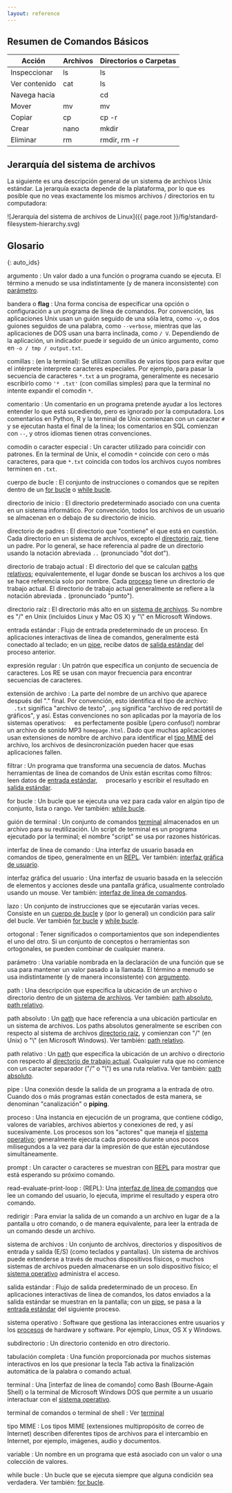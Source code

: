 ```yaml
---
layout: reference
---
```


## Resumen de Comandos Básicos

| Acción | Archivos | Directorios o Carpetas |
| ------------- | ------- | -------------- |
| Inspeccionar | ls | ls |
| Ver contenido | cat | ls |
| Navega hacia | | cd |
| Mover | mv | mv |
| Copiar | cp | cp -r |
| Crear | nano | mkdir |
| Eliminar | rm | rmdir, rm -r |

## Jerarquía del sistema de archivos

La siguiente es una descripción general de un sistema de archivos Unix estándar.
La jerarquía exacta depende de la plataforma,
por lo que es posible que no veas exactamente los mismos archivos / directorios en tu computadora:

![Jerarquía del sistema de archivos de Linux]({{ page.root }}/fig/standard-filesystem-hierarchy.svg)

## Glosario

{: auto_ids}

argumento
: Un valor dado a una función o programa cuando se ejecuta. El término a menudo se usa indistintamente (y de manera inconsistente) con [parámetro](#parmetro).

bandera o **flag**
: Una forma concisa de especificar una opción o configuración a un programa de línea de comandos. Por convención, las aplicaciones Unix usan un guión seguido de una sóla letra, como `-v`, o dos guiones seguidos de una palabra, como 
`--verbose`, mientras que las aplicaciones de DOS usan una barra inclinada, como `/ V`. Dependiendo de la aplicación, un indicador puede ir seguido de un único argumento, como en `-o / tmp / output.txt`.

comillas
: (en la terminal):
Se utilizan comillas de varios tipos para evitar que el intérprete interprete caracteres especiales. Por ejemplo, para pasar la secuencia de caracteres `*.txt` a un programa, generalmente es necesario escribirlo como `'* .txt'` (con comillas simples) para que la terminal no intente expandir el comodín `*`.

comentario
: Un comentario en un programa pretende ayudar a los lectores entender lo que está sucediendo, pero es ignorado por la computadora. Los comentarios en Python, R y la terminal de Unix comienzan con un caracter `#` y se ejecutan hasta el final de la linea; los comentarios en SQL comienzan con `--`, y otros idiomas tienen otras convenciones.

comodín o caracter especial
: Un caracter utilizado para coincidir con patrones. En la terminal de Unix, el comodín `*` coincide con cero o más caracteres, para que `*.txt` coincida con todos los archivos cuyos nombres terminen en `.txt`.

cuerpo de bucle
: El conjunto de instrucciones o comandos que se repiten dentro de un [for bucle](#for-bucle) o [while bucle](#while-bucle).

directorio de inicio
: El directorio predeterminado asociado con una cuenta en un sistema informático. Por convención, todos los archivos de un usuario se almacenan en o debajo de su directorio de inicio.

directorio de padres
: El directorio que "contiene" el que está en cuestión. Cada directorio en un sistema de archivos, excepto el [directorio raíz](#directorio-raz), tiene un padre. Por lo general, se hace referencia al padre de un directorio usando la notación abreviada `..` (pronunciado "dot dot").

directorio de trabajo actual
: El directorio del que se calculan [paths relativos](#path-relativo); equivalentemente, el lugar donde se buscan los archivos a los que se hace referencia solo por nombre. Cada [proceso](#proceso) tiene un directorio de trabajo actual. El directorio de trabajo actual generalmente se refiere a la notación abreviada `.` (pronunciado "punto").

directorio raíz
: El directorio más alto en un [sistema de archivos](#sistema-de-archivos). Su nombre es "/" en Unix (incluidos Linux y Mac OS X) y "\\" en Microsoft Windows.

entrada estándar
: Flujo de entrada predeterminado de un proceso. En aplicaciones interactivas de línea de comandos, generalmente está conectado al teclado; en un [pipe](#pipe), recibe datos de [salida estándar](#salida-estndar) del proceso anterior.

expresión regular
: Un patrón que especifica un conjunto de secuencia de caracteres. Los RE se usan con mayor frecuencia para encontrar secuencias de caracteres.

extensión de archivo
: La parte del nombre de un archivo que aparece después del "." final. Por convención, esto identifica el tipo de archivo:
    `.txt` significa "archivo de texto", `.png` significa "archivo de red portátil de gráficos", y así. Estas convenciones no son aplicadas por la mayoría de los sistemas operativos:
    es perfectamente posible (¡pero confuso!) nombrar un archivo de sonido MP3 `homepage.html`. Dado que muchas aplicaciones usan extensiones de nombre de archivo para identificar el [tipo MIME](#tipo-mime) del archivo, los archivos de desincronización pueden hacer que esas aplicaciones fallen.

filtrar
: Un programa que transforma una secuencia de datos. Muchas herramientas de línea de comandos de Unix están escritas como filtros: leen datos de [entrada estándar](#entrada-estndar),
    procesarlo y escribir el resultado en [salida estándar](#salida-estndar).

for bucle
: Un bucle que se ejecuta una vez para cada valor en algún tipo de conjunto, lista o rango. Ver también: [while bucle](#while-bucle).

guión de terminal
: Un conjunto de comandos [terminal](#terminal) almacenados en un archivo para su reutilización. Un script de terminal es un programa ejecutado por la terminal; el nombre "script" se usa por razones históricas.

interfaz de línea de comando
: Una interfaz de usuario basada en comandos de tipeo, generalmente en un [REPL](#read-evaluate-print-loop). Ver también: [interfaz gráfica de usuario](#interfaz-grfica-del-usuario).

interfaz gráfica del usuario
: Una interfaz de usuario basada en la selección de elementos y acciones desde una pantalla gráfica, usualmente controlado usando un mouse. Ver también: [interfaz de línea de comandos](#interfaz-de-lnea-de-comando).

lazo
: Un conjunto de instrucciones que se ejecutarán varias veces. Consiste en un [cuerpo de bucle](#cuerpo-de-bucle) y (por lo general) un condición para salir del bucle. Ver también [for bucle](#for-bucle) y [while bucle](#while-bucle).

ortogonal
: Tener significados o comportamientos que son independientes el uno del otro. Si un conjunto de conceptos o herramientas son ortogonales, se pueden combinar de cualquier manera.

parámetro
: Una variable nombrada en la declaración de una función que se usa para mantener un valor pasado a la llamada. El término a menudo se usa indistintamente (y de manera inconsistente) con [argumento](#argumento).

path
: Una descripción que especifica la ubicación de un archivo o directorio dentro de un [sistema de archivos](#sistema-de-archivos). Ver también: [path absoluto](#path-absoluto), [path relativo](#path-relativo).

path absoluto
: Un [path](#path) que hace referencia a una ubicación particular en un sistema de archivos. Los paths absolutos generalmente se escriben con respecto al sistema de archivos [directorio raíz](#directorio-raz), y comienzan con "/" (en Unix) o "\\" (en Microsoft Windows). Ver también: [path relativo](#path-relativo).

path relativo
: Un [path](#path) que especifica la ubicación de un archivo o directorio con respecto al [directorio de trabajo actual](#directorio-de-trabajo-actual). Cualquier ruta que no comience con un caracter separador ("/" o "\\") es una ruta relativa. Ver también: [path absoluto](#path-absoluto).

pipe
: Una conexión desde la salida de un programa a la entrada de otro. Cuando dos o más programas están conectados de esta manera, se denominan "canalización" o **piping**.

proceso
: Una instancia en ejecución de un programa, que contiene código, valores de variables, archivos abiertos y conexiones de red, y así sucesivamente. Los procesos son los "actores" que maneja el [sistema operativo](#sistema-operativo); generalmente ejecuta cada proceso durante unos pocos milisegundos a la vez para dar la impresión de que están ejecutándose simultáneamente.

prompt
: Un caracter o caracteres se muestran con [REPL](#read-evaluate-print-loop) para mostrar que está esperando su próximo comando.

read-evaluate-print-loop
: (REPL): Una [interfaz de línea de comandos](#interfaz-de-lnea-de-comando) que lee un comando del usuario, lo ejecuta, imprime el resultado y espera otro comando.

redirigir
: Para enviar la salida de un comando a un archivo en lugar de a la pantalla u otro comando, o de manera equivalente, para leer la entrada de un comando desde un archivo.

sistema de archivos
: Un conjunto de archivos, directorios y dispositivos de entrada y salida (E/S) (como teclados y pantallas). Un sistema de archivos puede extenderse a través de muchos dispositivos físicos, o muchos sistemas de archivos pueden almacenarse en un solo dispositivo físico; el [sistema operativo](#sistema-operativo) administra el acceso.

salida estándar
: Flujo de salida predeterminado de un proceso. En aplicaciones interactivas de línea de comandos, los datos enviados a la salida estándar se muestran en la pantalla; con un [pipe](#pipe), se pasa a la [entrada estándar](#entrada-estndar) del siguiente proceso.

sistema operativo
: Software que gestiona las interacciones entre usuarios y los [procesos](#proceso) de hardware y software. Por ejemplo, Linux, OS X y Windows.

subdirectorio
: Un directorio contenido en otro directorio.

tabulación completa
: Una función proporcionada por muchos sistemas interactivos en los que presionar la tecla Tab activa la finalización automática de la palabra o comando actual.

terminal
: Una [interfaz de línea de comando] como Bash (Bourne-Again Shell) o la terminal de Microsoft Windows DOS que permite a un usuario interactuar con el [sistema operativo](#sistema-operativo).

terminal de comandos o terminal de shell
: Ver [terminal](#terminal)

tipo MIME
: Los tipos MIME (extensiones multipropósito de correo de Internet) describen diferentes tipos de archivos para el intercambio en Internet, por ejemplo, imágenes, audio y documentos.

variable
: Un nombre en un programa que está asociado con un valor o una colección de valores.

while bucle
: Un bucle que se ejecuta siempre que alguna condición sea verdadera. Ver también: [for bucle](#for-bucle).
